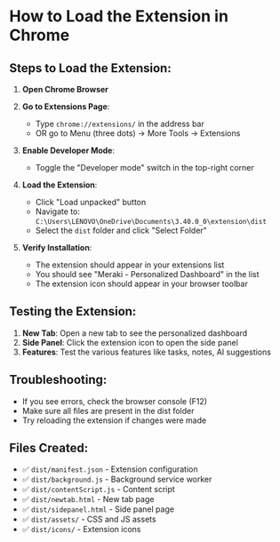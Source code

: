 # How to Load the Extension in Chrome

## Steps to Load the Extension:

1. **Open Chrome Browser**
2. **Go to Extensions Page**:
   - Type `chrome://extensions/` in the address bar
   - OR go to Menu (three dots) → More Tools → Extensions

3. **Enable Developer Mode**:
   - Toggle the "Developer mode" switch in the top-right corner

4. **Load the Extension**:
   - Click "Load unpacked" button
   - Navigate to: `C:\Users\LENOVO\OneDrive\Documents\3.40.0_0\extension\dist`
   - Select the `dist` folder and click "Select Folder"

5. **Verify Installation**:
   - The extension should appear in your extensions list
   - You should see "Meraki - Personalized Dashboard" in the list
   - The extension icon should appear in your browser toolbar

## Testing the Extension:

1. **New Tab**: Open a new tab to see the personalized dashboard
2. **Side Panel**: Click the extension icon to open the side panel
3. **Features**: Test the various features like tasks, notes, AI suggestions

## Troubleshooting:

- If you see errors, check the browser console (F12)
- Make sure all files are present in the dist folder
- Try reloading the extension if changes were made

## Files Created:
- ✅ `dist/manifest.json` - Extension configuration
- ✅ `dist/background.js` - Background service worker
- ✅ `dist/contentScript.js` - Content script
- ✅ `dist/newtab.html` - New tab page
- ✅ `dist/sidepanel.html` - Side panel page
- ✅ `dist/assets/` - CSS and JS assets
- ✅ `dist/icons/` - Extension icons

